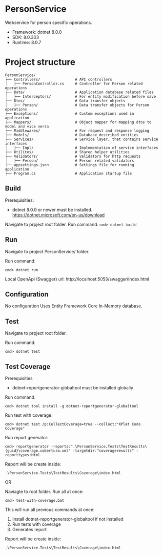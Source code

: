 # PersonService

Webservice for person specific operations. 
- Framework: dotnet 8.0.0 
- SDK: 8.0.303 
- Runtime: 8.0.7

# Project structure

```
PersonService/
├── Controllers/                # API controllers
│   ├── PersonController.cs     # Controller for Person related operations   
├── Data/                       # Application database related files
│   ├── Interceptors/           # For entity modification before save
├── Dtos/                       # Data transfer objects
│   ├── Person/                 # Data transfer objects for Person operations
├── Exceptions/                 # Custom exceptions used in application
├── Mappers/                    # Object mapper for mapping dtos to model and vice versa
├── Middlewares/                # For request and response logging
├── Models/                     # Database described entities
├── Services/                   # Service layer, that contains service interfaces
│   ├── Impl/                   # Implementation of service interfaces
├── Utilites/                   # Shared helper utilities
├── Validators/                 # Validators for http requests
│   ├── Person/                 # Person related validators
├── appsettings.json            # Settings file for running application
├── Program.cs                  # Application startup file
```


## Build

Prerequisities:
 - dotnet 8.0.0 or newer must be installed. https://dotnet.microsoft.com/en-us/download

Navigate to prpject root folder.
Run command:
`cmd> dotnet build`

## Run
Navigate to project PersonService/ folder.

Run command:

`cmd> dotnet run`

Local OpenApi (Swagger) url: http://localhost:5053/swagger/index.html

## Configuration
No configuration 
Uses Entity Framework Core In-Memory database. 

## Test
Navigate to prpject root folder.

Run command:

`cmd> dotnet test`

## Test Coverage
Prerequisities
- dotnet-reportgenerator-globaltool must be installed globally

Run command:

`cmd> dotnet tool install -g dotnet-reportgenerator-globaltool`
 
Run test with coverage:

`cmd> dotnet test /p:CollectCoverage=true --collect:"XPlat Code Coverage"`

Run report generator:

`cmd> reportgenerator -reports:".\PersonService.Tests\TestResults\{guid}\coverage.cobertura.xml" -targetdir:"coverageresults" -reporttypes:Html`

Report will be create inside:

`.\PersonService.Tests\TestResults\Coverage\index.html`

OR

Naviagte to root folder.
Run all at once:

`cmd> test-with-coverage.bat`

This will run all previous commands at once:
1. Install dotnet-reportgenerator-globaltool if not installed
2. Run tests with coverage
3. Generates report

Report will be create inside:

`.\PersonService.Tests\TestResults\Coverage\index.html`

